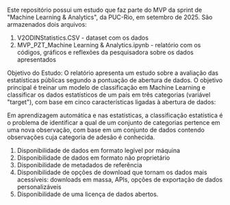 Este repositório possui um estudo que faz parte do MVP da sprint de "Machine Learning & Analytics", da PUC-Rio, em setembro de 2025. São armazenados dois arquivos:

1) V2ODINStatistics.CSV - dataset com os dados
2) MVP_PZT_Machine Learning & Analytics.ipynb - relatório com os códigos, gráficos e reflexões da pesquisadora sobre os dados apresentados

Objetivo do Estudo:
O relatório apresenta um estudo sobre a avaliação das estatísticas públicas segundo a pontuação de abertura de dados. O objetivo principal é treinar um modelo de classificação em Machine Learning e classificar os dados estatísticos de um país em três categorias (variável "target"), com base em cinco características ligadas à abertura de dados:

Em aprendizagem automática e nas estatísticas, a classificação estatística é o problema de identificar a qual de um conjunto de categorias pertence em uma nova observação, com base em um conjunto de dados contendo observações cuja categoria de adesão é conhecida.

1) Disponibilidade de dados em formato legível por máquina
2) Disponibilidade de dados em formato não proprietário
3) Disponibilidade de metadados de referência
4) Disponibilidade de opções de download que tornam os dados mais acessíveis: downloads em massa, APIs, opções de exportação de dados personalizáveis
5) Disponibilidade de uma licença de dados abertos.
